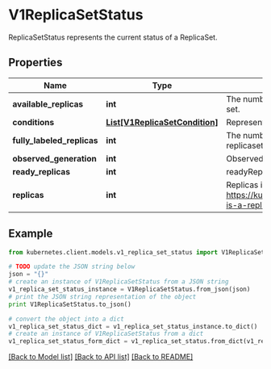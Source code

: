 # V1ReplicaSetStatus

ReplicaSetStatus represents the current status of a ReplicaSet.

## Properties
Name | Type | Description | Notes
------------ | ------------- | ------------- | -------------
**available_replicas** | **int** | The number of available replicas (ready for at least minReadySeconds) for this replica set. | [optional] 
**conditions** | [**List[V1ReplicaSetCondition]**](V1ReplicaSetCondition.md) | Represents the latest available observations of a replica set&#39;s current state. | [optional] 
**fully_labeled_replicas** | **int** | The number of pods that have labels matching the labels of the pod template of the replicaset. | [optional] 
**observed_generation** | **int** | ObservedGeneration reflects the generation of the most recently observed ReplicaSet. | [optional] 
**ready_replicas** | **int** | readyReplicas is the number of pods targeted by this ReplicaSet with a Ready Condition. | [optional] 
**replicas** | **int** | Replicas is the most recently observed number of replicas. More info: https://kubernetes.io/docs/concepts/workloads/controllers/replicationcontroller/#what-is-a-replicationcontroller | 

## Example

```python
from kubernetes.client.models.v1_replica_set_status import V1ReplicaSetStatus

# TODO update the JSON string below
json = "{}"
# create an instance of V1ReplicaSetStatus from a JSON string
v1_replica_set_status_instance = V1ReplicaSetStatus.from_json(json)
# print the JSON string representation of the object
print V1ReplicaSetStatus.to_json()

# convert the object into a dict
v1_replica_set_status_dict = v1_replica_set_status_instance.to_dict()
# create an instance of V1ReplicaSetStatus from a dict
v1_replica_set_status_form_dict = v1_replica_set_status.from_dict(v1_replica_set_status_dict)
```
[[Back to Model list]](../README.md#documentation-for-models) [[Back to API list]](../README.md#documentation-for-api-endpoints) [[Back to README]](../README.md)


